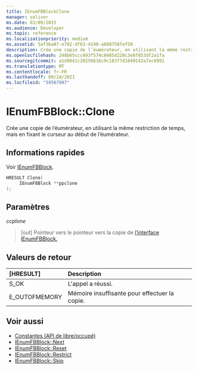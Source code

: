 ```yaml
---
title: IEnumFBBlockClone
manager: soliver
ms.date: 03/09/2015
ms.audience: Developer
ms.topic: reference
ms.localizationpriority: medium
ms.assetid: 5af36a87-e782-df63-4190-a608758fef50
description: Crée une copie de l’éumérateur, en utilisant la même restriction de temps, mais en fixant le curseur au début de l’éumérateur.
ms.openlocfilehash: 248b65ccc493f574c8485d228c3e8f853df2a1fa
ms.sourcegitcommit: a1d9041c20256616c9c183f7d1049142a7ac6991
ms.translationtype: MT
ms.contentlocale: fr-FR
ms.lasthandoff: 09/24/2021
ms.locfileid: "59567997"
---
```

# <a name="ienumfbblockclone"></a>IEnumFBBlock::Clone

Crée une copie de l’éumérateur, en utilisant la même restriction de temps, mais en fixant le curseur au début de l’éumérateur.
  
## <a name="quick-info"></a>Informations rapides

Voir [IEnumFBBlock](ienumfbblock.md).
  
```cpp
HRESULT Clone(  
     IEnumFBBlock **ppclone 
); 
```

## <a name="parameters"></a>Paramètres

_ccplone_
  
> [out] Pointeur vers le pointeur vers la copie de [l’interface IEnumFBBlock.](ienumfbblock.md) 
    
## <a name="return-values"></a>Valeurs de retour

|**[HRESULT]**|**Description**|
|:-----|:-----|
|S_OK  <br/> |L'appel a réussi.  <br/> |
|E_OUTOFMEMORY  <br/> |Mémoire insuffisante pour effectuer la copie.  <br/> |
   
## <a name="see-also"></a>Voir aussi

- [Constantes (API de libre/occupé)](constants-free-busy-api.md)
- [IEnumFBBlock::Next](ienumfbblock-next.md)  
- [IEnumFBBlock::Reset](ienumfbblock-reset.md)  
- [IEnumFBBlock::Restrict](ienumfbblock-restrict.md)  
- [IEnumFBBlock::Skip](ienumfbblock-skip.md)

